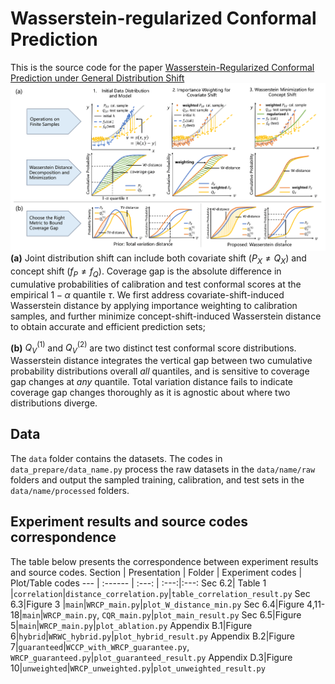 # Wasserstein-regularized Conformal Prediction
This is the source code for the paper [Wasserstein-Regularized Conformal Prediction under General Distribution Shift](iclr.cc/virtual/2025/poster/29180)
![screenshot](Method.png)
**(a)** Joint distribution shift can include both covariate shift ($P_X\neq Q_X$) and concept shift ($f_P\neq f_Q$). Coverage gap is the absolute difference in cumulative probabilities of calibration and test conformal scores at the empirical $1-\alpha$ quantile $\tau$. We first address covariate-shift-induced Wasserstein distance by applying importance weighting to calibration samples, and further minimize concept-shift-induced Wasserstein distance to obtain accurate and efficient prediction sets;

**(b)** $Q_V^{(1)}$ and $Q_V^{(2)}$ are two distinct test conformal score distributions. Wasserstein distance integrates the vertical gap between two cumulative probability distributions overall *all* quantiles, and is sensitive to coverage gap changes at *any* quantile. Total variation distance fails to indicate coverage gap changes thoroughly as it is agnostic about where two distributions diverge.


## Data 
The `data` folder contains the datasets. The codes in `data_prepare/data_name.py` process the raw datasets in the `data/name/raw` folders and output the sampled training, calibration, and test sets in the `data/name/processed` folders.

## Experiment results and source codes correspondence
The table below presents the correspondence between experiment results and source codes.
Section | Presentation | Folder | Experiment codes | Plot/Table codes
--- | :------ | :---:  | :---:|:---:
Sec 6.2| Table 1 |`correlation`|`distance_correlation.py`|`table_correlation_result.py`
Sec 6.3|Figure 3 |`main`|`WRCP_main.py`|`plot_W_distance_min.py`
Sec 6.4|Figure 4,11-18|`main`|`WRCP_main.py`, `CQR_main.py`|`plot_main_result.py`
Sec 6.5|Figure 5|`main`|`WRCP_main.py`|`plot_ablation.py`
Appendix B.1|Figure 6|`hybrid`|`WRWC_hybrid.py`|`plot_hybrid_result.py`
Appendix B.2|Figure 7|`guaranteed`|`WCCP_with_WRCP_guarantee.py`, `WRCP_guaranteed.py`|`plot_guaranteed_result.py`
Appendix D.3|Figure 10|`unweighted`|`WRCP_unweighted.py`|`plot_unweighted_result.py`
